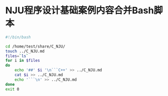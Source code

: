 # NJU程序设计基础案例内容合并Bash脚本
```bash
#!/bin/bash

cd /home/test/share/C_NJU/
touch ../C_NJU.md
files=`ls`
for i in $files
do
	echo '##' $i '\n```C++' >> ../C_NJU.md
	cat $i >> ../C_NJU.md
	echo '```\n' >> ../C_NJU.md
done
exit 0
```
